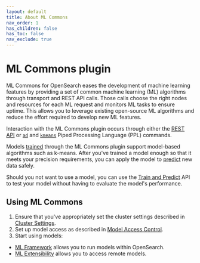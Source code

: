 ```yaml
---
layout: default
title: About ML Commons
nav_order: 1
has_children: false
has_toc: false
nav_exclude: true
---
```


# ML Commons plugin

ML Commons for OpenSearch eases the development of machine learning features by providing a set of common machine learning (ML) algorithms through transport and REST API calls. Those calls choose the right nodes and resources for each ML request and monitors ML tasks to ensure uptime. This allows you to leverage existing open-source ML algorithms and reduce the effort required to develop new ML features.

Interaction with the ML Commons plugin occurs through either the [REST API]({{site.url}}{{site.baseurl}}/ml-commons-plugin/api) or [`ad`]({{site.url}}{{site.baseurl}}/search-plugins/sql/ppl/functions#ad) and [`kmeans`]({{site.url}}{{site.baseurl}}/search-plugins/sql/ppl/functions#kmeans) Piped Processing Language (PPL) commands.

Models [trained]({{site.url}}{{site.baseurl}}/ml-commons-plugin/api#training-the-model) through the ML Commons plugin support model-based algorithms such as k-means. After you've trained a model enough so that it meets your precision requirements, you can apply the model to [predict]({{site.url}}{{site.baseurl}}/ml-commons-plugin/api#predict) new data safely. 

Should you not want to use a model, you can use the [Train and Predict]({{site.url}}{{site.baseurl}}/ml-commons-plugin/api#train-and-predict) API to test your model without having to evaluate the model's performance.

## Using ML Commons

1. Ensure that you've appropriately set the cluster settings described in [Cluster Settings]({{site.url}}{{site.baseurl}}/ml-commons-plugin/cluster-settings/). 
2. Set up model access as described in [Model Access Control]({{site.url}}{{site.baseurl}}/ml-commons-plugin/model-access-control/). 
3. Start using models: 
  - [ML Framework]({{site.url}}{{site.baseurl}}/ml-commons-plugin/ml-framework/) allows you to run models within OpenSearch. 
  - [ML Extensibility]({{site.url}}{{site.baseurl}}/ml-commons-plugin/extensibility/index/) allows you to access remote models. 